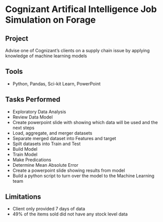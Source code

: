 # Cognizant Artifical Intelligence Job Simulation on Forage

## Project
Advise one of Cognizant’s clients on a supply chain issue by applying knowledge of machine learning models

## Tools
* Python, Pandas, Sci-kit Learn, PowerPoint

## Tasks Performed
* Exploratory Data Analysis
* Review Data Model
* Create powerpoint slide with showing which data will be used and the next steps
* Load, aggregate, and merger datasets
* Separate merged dataset into Features and target
* Spilt datasets into Train and Test
* Build Model
* Train Model
* Make Predications
* Determine Mean Absolute Error
* Create a powerpoint slide showing results from model
* Build a python script to turn over the model to the Machine Learning team

## Limitations
* Client only provided 7 days of data
* 49% of the items sold did not have any stock level data



